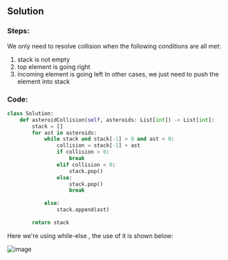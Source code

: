 ## Solution
### Steps:
We only need to resolve collision when the following conditions are all met:
1. stack is not empty
2. top element is going right
3. incoming element is going left
In other cases, we just need to push the element into stack
### Code:
```py
class Solution: 
    def asteroidCollision(self, asteroids: List[int]) -> List[int]: 
        stack = [] 
        for ast in asteroids: 
            while stack and stack[-1] > 0 and ast < 0: 
                collision = stack[-1] + ast 
                if collision > 0: 
                    break 
                elif collision < 0: 
                    stack.pop() 
                else: 
                    stack.pop() 
                    break 
                     
            else: 
                stack.append(ast) 
         
        return stack
```
Here we're using while-else , the use of it is shown below:

![image](https://user-images.githubusercontent.com/43141076/171291772-8e8b958d-7a85-4049-a641-0da63e6950da.png)
